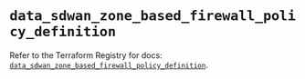 # `data_sdwan_zone_based_firewall_policy_definition`

Refer to the Terraform Registry for docs: [`data_sdwan_zone_based_firewall_policy_definition`](https://registry.terraform.io/providers/ciscodevnet/sdwan/0.8.0/docs/data-sources/zone_based_firewall_policy_definition).
